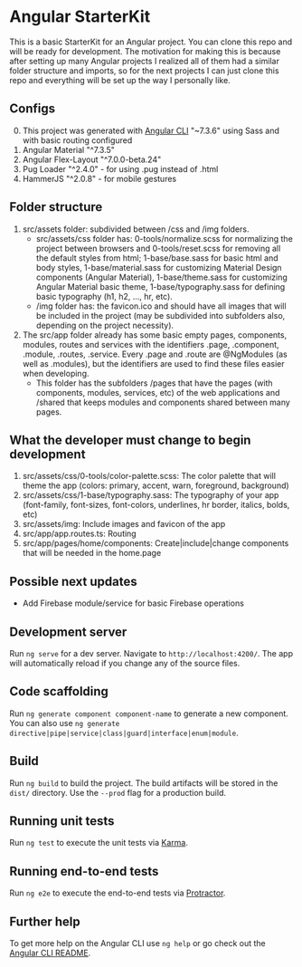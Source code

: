 # Angular StarterKit

This is a basic StarterKit for an Angular project. You can clone this repo and will be ready for development. The motivation for making this is because after setting up many Angular projects I realized all of them had a similar folder structure and imports, so for the next projects I can just clone this repo and everything will be set up the way I personally like.

## Configs
0. This project was generated with [Angular CLI](https://github.com/angular/angular-cli) "~7.3.6" using Sass and with basic routing configured
1. Angular Material "^7.3.5"
2. Angular Flex-Layout "^7.0.0-beta.24"
3. Pug Loader "^2.4.0" - for using .pug instead of .html
4. HammerJS "^2.0.8" - for mobile gestures

## Folder structure
1. src/assets folder: subdivided between /css and /img folders.
    - src/assets/css folder has: 0-tools/normalize.scss for normalizing the project between browsers and 0-tools/reset.scss for removing all the default styles from html; 1-base/base.sass for basic html and body styles, 1-base/material.sass for customizing Material Design components (Angular Material), 1-base/theme.sass for customizing Angular Material basic theme, 1-base/typography.sass for defining basic typography (h1, h2, ..., hr, etc).
    - /img folder has: the favicon.ico and should have all images that will be included in the project (may be subdivided into subfolders also, depending on the project necessity).
2. The src/app folder already has some basic empty pages, components, modules, routes and services with the identifiers .page, .component, .module, .routes, .service. Every .page and .route are @NgModules (as well as .modules), but the identifiers are used to find these files easier when developing.
    - This folder has the subfolders /pages that have the pages (with components, modules, services, etc) of the web applications and /shared that keeps modules and components shared between many pages.

## What the developer must change to begin development
1. src/assets/css/0-tools/color-palette.scss: The color palette that will theme the app (colors: primary, accent, warn, foreground, background)
2. src/assets/css/1-base/typography.sass: The typography of your app (font-family, font-sizes, font-colors, underlines, hr border, italics, bolds, etc)
3. src/assets/img: Include images and favicon of the app
4. src/app/app.routes.ts: Routing
5. src/app/pages/home/components: Create|include|change components that will be needed in the home.page

## Possible next updates
- Add Firebase module/service for basic Firebase operations

## Development server
Run `ng serve` for a dev server. Navigate to `http://localhost:4200/`. The app will automatically reload if you change any of the source files.

## Code scaffolding
Run `ng generate component component-name` to generate a new component. You can also use `ng generate directive|pipe|service|class|guard|interface|enum|module`.

## Build
Run `ng build` to build the project. The build artifacts will be stored in the `dist/` directory. Use the `--prod` flag for a production build.

## Running unit tests
Run `ng test` to execute the unit tests via [Karma](https://karma-runner.github.io).

## Running end-to-end tests
Run `ng e2e` to execute the end-to-end tests via [Protractor](http://www.protractortest.org/).

## Further help
To get more help on the Angular CLI use `ng help` or go check out the [Angular CLI README](https://github.com/angular/angular-cli/blob/master/README.md).
